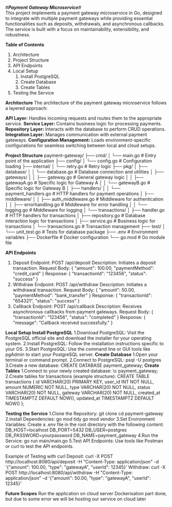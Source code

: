 #***Payment Gateway Microservice***#                                                                                         
This project implements a payment gateway microservice in Go, designed to integrate with multiple payment gateways while providing essential functionalities such as deposits, withdrawals, and asynchronous callbacks. The service is built with a focus on maintainability, extensibility, and robustness.

**Table of Contents**
1. Architecture
2. Project Structure
3. API Endpoints
4. Local Setup
    1. Install PostgreSQL
    2. Create Database
    3. Create Tables
5. Testing the Service

**Architecture**
The architecture of the payment gateway microservice follows a layered approach:

**API Layer:** Handles incoming requests and routes them to the appropriate service.
**Service Layer:** Contains business logic for processing payments.
**Repository Layer:** Interacts with the database to perform CRUD operations.
**Integration Layer:** Manages communication with external payment gateways.
**Configuration Management:** Loads environment-specific configurations for seamless switching between local and cloud setups.

**Project Structure**
payment-gateway/
├── cmd/
│   └── main.go                # Entry point of the application
├── config/
│   └── config.go              # Configuration loading
├── internal/
│   └── retry.go                # Retry logic
├── pkg/
│   ├── database/
│   │   └── database.go         # Database connection and utilities
│   ├── gateways/
│   │   ├── gateway.go          # General gateway logic
│   │   ├── gatewayA.go         # Specific logic for Gateway A
│   │   └── gatewayB.go         # Specific logic for Gateway B
│   ├── handlers/
│   │   └── payment_handlers.go  # HTTP handlers for payment operations
│   ├── middleware/
│   │   ├── auth_middleware.go  # Middleware for authentication
│   │   ├── errorhandling.go    # Middleware for error handling
│   │   └── logging.go          # Middleware for logging
│   └── transactions/
│       ├── handler.go          # HTTP handlers for transactions
│       ├── repository.go       # Database interaction logic for transactions
│       ├── service.go          # Business logic for transactions
│       └── transactions.go     # Transaction management
├── test/
│   └── unit_test.go        # Tests for database package
├── .env                        # Environment variables
├── Dockerfile                  # Docker configuration
└── go.mod                      # Go module file

**API Endpoints**
1. Deposit
Endpoint: POST /api/deposit
Description: Initiates a deposit transaction.
    Request Body:
    {
        "amount": 100.00,
        "paymentMethod": "credit_card"
    }
    Response:
    {
        "transactionId": "123456",
        "status": "success"
    }
2. Withdraw
Endpoint: POST /api/withdraw
Description: Initiates a withdrawal transaction.
    Request Body:
    {
        "amount": 50.00,
        "paymentMethod": "bank_transfer"
    }
    Response:
    {
        "transactionId": "654321",
        "status": "success"
    }
3. Callback
Endpoint: POST /api/callback
Description: Receives asynchronous callbacks from payment gateways.
    Request Body:
    {
        "transactionId": "123456",
        "status": "completed"
    }
    Response:
    {
        "message": "Callback received successfully."
    }

**Local Setup
Install PostgreSQL**
1.Download PostgreSQL: Visit the PostgreSQL official site and download the installer for your operating system.
2.Install PostgreSQL: Follow the installation instructions specific to your OS.
3.Start PostgreSQL: Use the command line or GUI tools like pgAdmin to start your PostgreSQL server.
**Create Database**
1.Open your terminal or command prompt.
2.Connect to PostgreSQL:
    psql -U postgres
3.Create a new database:
    CREATE DATABASE payment_gateway;
**Create Tables**
1.Connect to your newly created database:
    \c payment_gateway;
2.Create tables for transactions (example structure):
   CREATE TABLE transactions (
      id VARCHAR(20) PRIMARY KEY,
      user_id INT NOT NULL,
      amount NUMERIC NOT NULL,
      type VARCHAR(20) NOT NULL,
      status VARCHAR(20) NOT NULL,
      gateway VARCHAR(20) NOT NULL,
      created_at TIMESTAMPTZ DEFAULT NOW(),
      updated_at TIMESTAMPTZ DEFAULT NOW()
  );
    
**Testing the Service**
1.Clone the Repository:
    git clone <repository-url>
    cd payment-gateway
2.Install Dependencies:
    go mod tidy
    go mod vendor
3.Set Environment Variables: Create a .env file in the root directory with the following content:
    DB_HOST=localhost
    DB_PORT=5432
    DB_USER=postgres
    DB_PASSWORD=yourpassword
    DB_NAME=payment_gateway
4.Run the Service:
    go run main/main.go
5.Test API Endpoints: Use tools like Postman or curl to test the API endpoints.

Example of Testing with curl
Deposit:
    curl -X POST http://localhost:8080/api/deposit -H "Content-Type: application/json" -d '{"amount": 100.00, "type": "gatewayA", "userId": 12345}'
Withdraw:
    curl -X POST http://localhost:8080/api/withdraw -H "Content-Type: application/json" -d '{"amount": 50.00, "type": "gatewayA", "userId": 12345}'

**Future Scopes**
Run the application on cloud server
Dockerisation part done, but due to some error we will be hosting our service on cloud later



